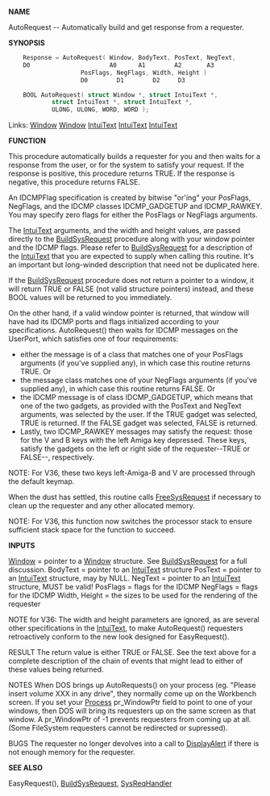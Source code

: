 
**NAME**

AutoRequest -- Automatically build and get response from a requester.

**SYNOPSIS**

```c
    Response = AutoRequest( Window, BodyText, PosText, NegText,
    D0                      A0      A1        A2       A3
                    PosFlags, NegFlags, Width, Height )
                    D0        D1        D2     D3

    BOOL AutoRequest( struct Window *, struct IntuiText *,
            struct IntuiText *, struct IntuiText *,
            ULONG, ULONG, WORD, WORD );

```
Links: [Window](_00D4.md) [Window](_00D4.md) [IntuiText](_00D4.md) [IntuiText](_00D4.md) [IntuiText](_00D4.md) 

**FUNCTION**

This procedure automatically builds a requester for you and then
waits for a response from the user, or for the system to satisfy your
request.  If the response is positive, this procedure returns TRUE.
If the response is negative, this procedure returns FALSE.

An IDCMPFlag specification is created by bitwise &#034;or'ing&#034; your
PosFlags, NegFlags, and the IDCMP classes IDCMP_GADGETUP and
IDCMP_RAWKEY.  You may specify zero flags for either the PosFlags
or NegFlags arguments.

The [IntuiText](_00D4.md) arguments, and the width and height values, are
passed directly to the [BuildSysRequest](../intuition/BuildSysRequest.md) procedure along with
your window pointer and the IDCMP flags.  Please refer to
[BuildSysRequest](../intuition/BuildSysRequest.md) for a description of the [IntuiText](_00D4.md) that you are
expected to supply when calling this routine.  It's an important
but long-winded description that need not be duplicated here.

If the [BuildSysRequest](../intuition/BuildSysRequest.md) procedure does not return a pointer
to a window, it will return TRUE or FALSE (not valid structure
pointers) instead, and these BOOL values will be returned to
you immediately.

On the other hand, if a valid window pointer is returned, that
window will have had its IDCMP ports and flags initialized according
to your specifications.  AutoRequest() then waits for IDCMP messages
on the UserPort, which satisfies one of four requirements:
-   either the message is of a class that matches
one of your PosFlags arguments (if you've supplied
any), in which case this routine returns TRUE.  Or
-   the message class matches one of your NegFlags
arguments (if you've supplied any), in which case
this routine returns FALSE.  Or
-   the IDCMP message is of class IDCMP_GADGETUP, which means that
one of the two gadgets, as provided with the PosText and NegText
arguments, was selected by the user.  If the TRUE gadget
was selected, TRUE is returned.  If the FALSE gadget was
selected, FALSE is returned.
-   Lastly, two IDCMP_RAWKEY messages may satisfy the request: those
for the V and B keys with the left Amiga key depressed.
These keys, satisfy the gadgets on the left or right side of
the requester--TRUE or FALSE--, respectively.

NOTE: For V36, these two keys left-Amiga-B and V are processed
through the default keymap.

When the dust has settled, this routine calls [FreeSysRequest](../intuition/FreeSysRequest.md) if
necessary to clean up the requester and any other allocated memory.

NOTE: For V36, this function now switches the processor stack
to ensure sufficient stack space for the function to succeed.

**INPUTS**

[Window](_00D4.md) = pointer to a [Window](_00D4.md) structure.  See [BuildSysRequest](../intuition/BuildSysRequest.md)
for a full discussion.
BodyText = pointer to an [IntuiText](_00D4.md) structure
PosText = pointer to an [IntuiText](_00D4.md) structure, may by NULL.
NegText = pointer to an [IntuiText](_00D4.md) structure, MUST be valid!
PosFlags = flags for the IDCMP
NegFlags = flags for the IDCMP
Width, Height = the sizes to be used for the rendering of the requester

NOTE for V36: The width and height parameters are ignored, as
are several other specifications in the [IntuiText](_00D4.md), to make
AutoRequest() requesters retroactively conform to the new look
designed for EasyRequest().

RESULT
The return value is either TRUE or FALSE.  See the text above for a
complete description of the chain of events that might lead to either
of these values being returned.

NOTES
When DOS brings up AutoRequests() on your process (eg.
&#034;Please insert volume XXX in any drive&#034;, they normally come
up on the Workbench screen.  If you set your [Process](_0078.md) pr_WindowPtr
field to point to one of your windows, then DOS will bring its
requesters up on the same screen as that window.  A pr_WindowPtr
of -1 prevents requesters from coming up at all.
(Some FileSystem requesters cannot be redirected or supressed).

BUGS
The requester no longer devolves into a call to [DisplayAlert](../intuition/DisplayAlert.md)
if there is not enough memory for the requester.

**SEE ALSO**

EasyRequest(), [BuildSysRequest](../intuition/BuildSysRequest.md), [SysReqHandler](../intuition/SysReqHandler.md)
